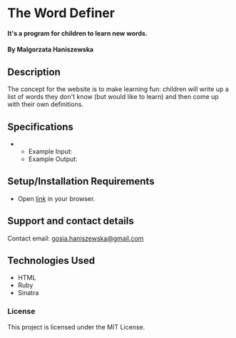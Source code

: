 # The Word Definer

#### It's a program for children to learn new words.

#### By Malgorzata Haniszewska

## Description
The concept for the website is to make learning fun: children will write up a list of words they don't know (but would like to learn) and then come up with their own definitions.

## Specifications

* 
  * Example Input:
  * Example Output:

## Setup/Installation Requirements

* Open [link](https://heroku) in your browser.

## Support and contact details

Contact email: gosia.haniszewska@gmail.com

## Technologies Used

* HTML
* Ruby
* Sinatra

### License

This project is licensed under the MIT License.
